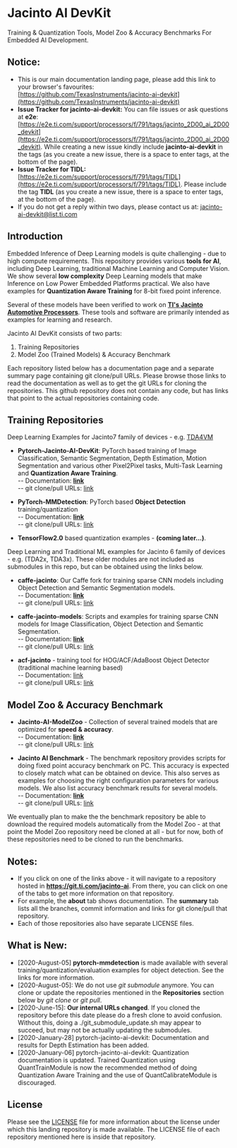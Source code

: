 # Jacinto AI DevKit
Training & Quantization Tools, Model Zoo & Accuracy Benchmarks For Embedded AI Development.


## Notice: 
- This is our main documentation landing page, please add this link to your browser's favourites: [https://github.com/TexasInstruments/jacinto-ai-devkit](https://github.com/TexasInstruments/jacinto-ai-devkit)
- **Issue Tracker for jacinto-ai-devkit:** You can file issues or ask questions at **e2e**: [https://e2e.ti.com/support/processors/f/791/tags/jacinto_2D00_ai_2D00_devkit](https://e2e.ti.com/support/processors/f/791/tags/jacinto_2D00_ai_2D00_devkit). While creating a new issue kindly include **jacinto-ai-devkit** in the tags (as you create a new issue, there is a space to enter tags, at the bottom of the page). 
- **Issue Tracker for TIDL:** [https://e2e.ti.com/support/processors/f/791/tags/TIDL](https://e2e.ti.com/support/processors/f/791/tags/TIDL). Please include the tag **TIDL** (as you create a new issue, there is a space to enter tags, at the bottom of the page). 
- If you do not get a reply within two days, please contact us at: jacinto-ai-devkit@list.ti.com


## Introduction
Embedded Inference of Deep Learning models is quite challenging - due to high compute requirements. This repository provides various **tools for AI**, including Deep Learning, traditional Machine Learning and Computer Vision. We show several **low complexity** Deep Learning models that make  Inference on Low Power Embedded Platforms practical. We also have examples for **Quantization Aware Training** for 8-bit fixed point inference.

Several of these models have been verified to work on [**TI's Jacinto Automotive Processors**](http://www.ti.com/processors/automotive-processors/tdax-adas-socs/overview.html). These tools and software are primarily intended as examples for learning and research.  

Jacinto AI DevKit consists of two parts: <br>
1. Training Repositories <br>
2. Model Zoo (Trained Models) & Accuracy Benchmark <br>

Each repository listed below has a documentation page and a separate summary page containing git clone/pull URLs. Please browse those links to read the documentation as well as to get the git URLs for cloning the repositories. This github repository does not contain any code, but has links that point to the actual repositories containing code. 


## Training Repositories
Deep Learning Examples for Jacinto7 family of devices - e.g. [TDA4VM](http://www.ti.com/product/TDA4VM)<br>
- **Pytorch-Jacinto-AI-DevKit**: PyTorch based training of Image Classification, Semantic Segmentation, Depth Estimation, Motion Segmentation and various other Pixel2Pixel tasks, Multi-Task Learning and **Quantization Aware Training**.<br>
-- Documentation: [**link**](https://git.ti.com/cgit/jacinto-ai/pytorch-jacinto-ai-devkit/about/)<br>
-- git clone/pull URLs: [link](https://git.ti.com/cgit/jacinto-ai/pytorch-jacinto-ai-devkit/)<br>

- **PyTorch-MMDetection**: PyTorch based **Object Detection** training/quantization<br>
-- Documentation: [**link**](https://git.ti.com/cgit/jacinto-ai/pytorch-mmdetection/about/)<br>
-- git clone/pull URLs: [link](https://git.ti.com/cgit/jacinto-ai/pytorch-mmdetection/)<br>

- **TensorFlow2.0** based quantization examples - **(coming later...)**.<br>

Deep Learning and Traditional ML examples for Jacinto 6 family of devices - e.g. (TDA2x, TDA3x). These older modules are not included as submodules in this repo, but can be obtained using the links below.<br>
- **caffe-jacinto**: Our Caffe fork for training sparse CNN models including Object Detection and Semantic Segmentation models.<br>
-- Documentation: [**link**](https://git.ti.com/cgit/jacinto-ai/caffe-jacinto/about/)<br>
-- git clone/pull URLs: [link](https://git.ti.com/cgit/jacinto-ai/caffe-jacinto/)<br>

- **caffe-jacinto-models**: Scripts and examples for training sparse CNN models for Image Classification, Object Detection and Semantic Segmentation.<br>
-- Documentation: [**link**](https://git.ti.com/cgit/jacinto-ai/caffe-jacinto-models/about/)<br>
-- git clone/pull URLs: [link](https://git.ti.com/cgit/jacinto-ai/caffe-jacinto-models/)<br>

- **acf-jacinto** - training tool for HOG/ACF/AdaBoost Object Detector (traditional machine learning based)<br>
-- Documentation: [link](https://git.ti.com/cgit/jacinto-ai/acf-jacinto/about/)<br>
-- git clone/pull URLs: [link](https://git.ti.com/cgit/jacinto-ai/acf-jacinto/)<br>


## Model Zoo & Accuracy Benchmark
- **Jacinto-AI-ModelZoo** - Collection of several trained models that are optimized for **speed & accuracy**.<br>
-- Documentation: [**link**](https://bitbucket.itg.ti.com/projects/JACINTO-AI/repos/jacinto-ai-modelzoo/browse)<br>
-- git clone/pull URLs: [link](https://bitbucket.itg.ti.com/projects/JACINTO-AI/repos/jacinto-ai-modelzoo/browse)<br>

- **Jacinto AI Benchmark** - The benchmark repository provides scripts for doing fixed point accuracy benchmark on PC. This accuracy is expected to closely match what can be obtained on device. This also serves as examples for choosing the right configuration parameters for various models. We also list accuracy benchmark results for several models.<br>
-- Documentation: [**link**](https://bitbucket.itg.ti.com/projects/JACINTO-AI/repos/jacinto-ai-benchmark/browse)<br>
-- git clone/pull URLs: [link](https://bitbucket.itg.ti.com/projects/JACINTO-AI/repos/jacinto-ai-benchmark/browse)<br>

We eventually plan to make the the benchmark repository be able to download the required models automatically from the Model Zoo -  at that point the Model Zoo repository need be cloned at all - but for now, both of these repositories need to be cloned to run the benchmarks.


## Notes: 
- If you click on one of the links above - it will navigate to a repository hosted in **https://git.ti.com/jacinto-ai**. From there, you can click on one of the tabs to get more information on that repository. 
- For example, the **about** tab shows documentation. The **summary** tab lists all the branches, commit information and links for git clone/pull that repository.
- Each of those repositories also have separate LICENSE files. 


## What is New:
- [2020-August-05] **pytorch-mmdetection** is made available with several training/quantization/evaluation examples for object detection. See the links for more information.<br>
- [2020-August-05]: We do not use *git submodule* anymore. You can clone or update the repositories mentioned in the **Repositories** section below by *git clone* or *git pull*.<br>
- [2020-June-15]: **Our internal URLs changed**. If you cloned the repository before this date please do a fresh clone to avoid confusion. Without this, doing a ./git_submodule_update.sh may appear to succeed, but may not be actually updating the submodules.<br>
- [2020-January-28] pytorch-jacinto-ai-devkit: Documentation and results for Depth Estimation has been added.<br>
- [2020-January-06] pytorch-jacinto-ai-devkit: Quantization documentation is updated. Trained Quantization using QuantTrainModule is now the recommended method of doing Quantization Aware Training and the use of QuantCalibrateModule is discouraged.<br>


## License
Please see the [LICENSE](./LICENSE) file for more information about the license under which this landing repository is made available. The LICENSE file of each repository mentioned here is inside that repository.
